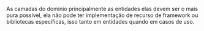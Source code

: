 As camadas do domínio principalmente as entidades elas devem ser o mais pura possível, ela não pode ter implementação de recurso de framework ou bibliotecas
específicas, isso tanto em entidades quando em casos de uso.
